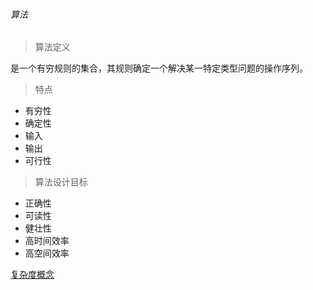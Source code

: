 ###### 算法

> 算法定义

是一个有穷规则的集合，其规则确定一个解决某一特定类型问题的操作序列。

> 特点
- 有穷性
- 确定性
- 输入
- 输出
- 可行性

> 算法设计目标
- 正确性
- 可读性
- 健壮性
- 高时间效率
- 高空间效率

[复杂度概念](complexity/Algorithm_Complexity.md)  

